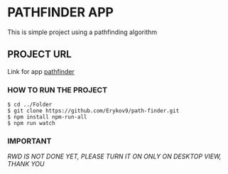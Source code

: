 # PATHFINDER APP

This is simple project using a pathfinding algorithm

## PROJECT URL

Link for app [pathfinder](https://path-finder-1.erykov9.repl.co/)

### HOW TO RUN THE PROJECT

```
$ cd ../Folder
$ git clone https://github.com/Erykov9/path-finder.git
$ npm install npm-run-all
$ npm run watch
```

### IMPORTANT

*RWD IS NOT DONE YET, PLEASE TURN IT ON ONLY ON DESKTOP VIEW, THANK YOU*
